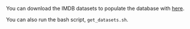 You can download the IMDB datasets to populate the database with [here](https://developer.imdb.com/non-commercial-datasets/).

You can also run the bash script, `get_datasets.sh`.